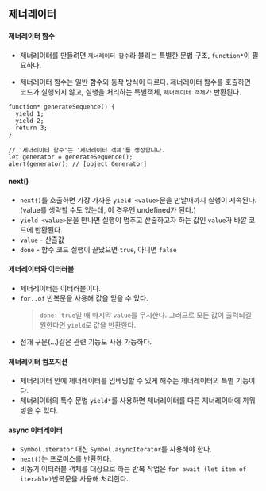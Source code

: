 ## 제너레이터

#### 제너레이터 함수

- 제너레이터를 만들려면 `제너레이터 함수`라 불리는 특별한 문법 구조, `function*`이 필요하다.

- 제너레이터 함수는 일반 함수와 동작 방식이 다르다. 제너레이터 함수를 호출하면 코드가 실행되지 않고, 실행을 처리하는 특별객체, `제너레이터 객체`가 반환된다.

```
function* generateSequence() {
  yield 1;
  yield 2;
  return 3;
}

// '제너레이터 함수'는 '제너레이터 객체'를 생성합니다.
let generator = generateSequence();
alert(generator); // [object Generator]
```

#### next()

- `next()`를 호출하면 가장 가까운 `yield <value>`문을 만날때까지 실행이 지속된다.(value를 생략할 수도 있는데, 이 경우엔 undefined가 된다.)
- `yield <value>`문을 만나면 실행이 멈추고 산출하고자 하는 값인 `value`가 바깥 코드에 반환된다.
- `value` - 산출값
- `done` - 함수 코드 실행이 끝났으면 `true`, 아니면 `false`

#### 제너레이터와 이터러블

- 제너레이터는 이터러블이다.
- `for..of` 반복문을 사용해 값을 얻을 수 있다.
  > `done: true`일 때 마지막 `value`를 무시한다. 그러므로 모든 값이 출력되길 원한다면 `yield`로 값을 반환한다.
- 전개 구문(...)같은 관련 기능도 사용 가능하다.

#### 제너레이터 컴포지션

- 제너레이터 안에 제너레이터를 임베딩할 수 있게 해주는 제너레이터의 특별 기능이다.
- 제너레이터의 특수 문법 `yield*`를 사용하면 제너레이터를 다른 제너레이터에 끼워 넣을 수 있다.

#### async 이터레이터

- `Symbol.iterator` 대신 `Symbol.asyncIterator`를 사용해야 한다.
- `next()`는 프로미스를 반환한다.
- 비동기 이터러블 객체를 대상으로 하는 반복 작업은 `for await (let item of iterable)`반복문을 사용해 처리한다.
